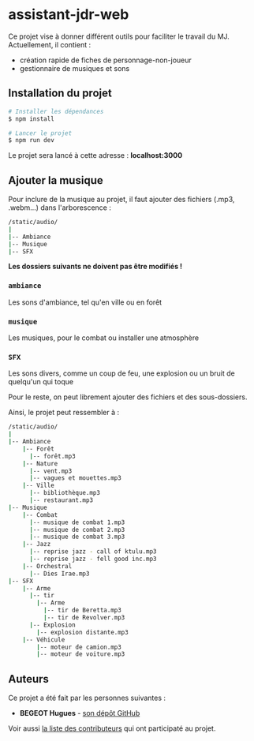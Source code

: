 # assistant-jdr-web
Ce projet vise à donner différent outils pour faciliter le travail du MJ.
Actuellement, il contient :
- création rapide de fiches de personnage-non-joueur
- gestionnaire de musiques et sons


## Installation du projet

```bash
# Installer les dépendances
$ npm install

# Lancer le projet
$ npm run dev
```
Le projet sera lancé à cette adresse : **localhost:3000**


## Ajouter la musique

Pour inclure de la musique au projet, il faut ajouter des fichiers (.mp3, .webm...) dans l'arborescence :

```bash
/static/audio/
|
|-- Ambiance
|-- Musique
|-- SFX
```

**Les dossiers suivants ne doivent pas être modifiés !**

### `ambiance`
Les sons d'ambiance, tel qu'en ville ou en forêt

### `musique`
Les musiques, pour le combat ou installer une atmosphère

### `SFX`
Les sons divers, comme un coup de feu, une explosion ou un bruit de quelqu'un qui toque


Pour le reste, on peut librement ajouter des fichiers et des sous-dossiers.

Ainsi, le projet peut ressembler à :

```bash
/static/audio/
|
|-- Ambiance
    |-- Forêt
      |-- forêt.mp3
    |-- Nature
      |-- vent.mp3
      |-- vagues et mouettes.mp3
    |-- Ville
      |-- bibliothèque.mp3
      |-- restaurant.mp3
|-- Musique
    |-- Combat
      |-- musique de combat 1.mp3
      |-- musique de combat 2.mp3
      |-- musique de combat 3.mp3
    |-- Jazz
      |-- reprise jazz - call of ktulu.mp3
      |-- reprise jazz - fell good inc.mp3
    |-- Orchestral
      |-- Dies Irae.mp3
|-- SFX
    |-- Arme
      |-- tir    
        |-- Arme
          |-- tir de Beretta.mp3
          |-- tir de Revolver.mp3
      |-- Explosion
        |-- explosion distante.mp3
    |-- Véhicule
        |-- moteur de camion.mp3
        |-- moteur de voiture.mp3
```

## Auteurs
Ce projet a été fait par les personnes suivantes :
* **BEGEOT Hugues** - [son dépôt  GitHub](https://github.com/opsilonn)

Voir aussi [la liste des contributeurs](https://github.com/opsilonn/efrei-m1-otter-quiz/graphs/contributors) qui ont participaté au projet.
